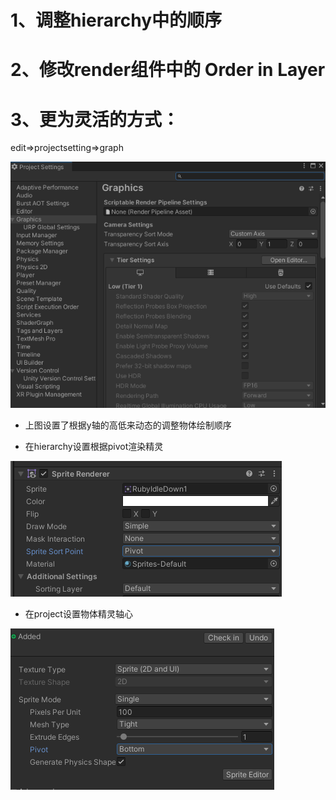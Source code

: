# 1、调整hierarchy中的顺序
# 2、修改render组件中的 Order in Layer
# 3、更为灵活的方式：
edit=>projectsetting=>graph

![Alt text](image-13.png)

* 上图设置了根据y轴的高低来动态的调整物体绘制顺序

* 在hierarchy设置根据pivot渲染精灵

![Alt text](image-16.png)

* 在project设置物体精灵轴心

![Alt text](image-14.png)